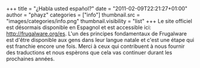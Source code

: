 +++
title = "¿Habla usted español?"
date = "2011-02-09T22:21:27+01:00"
author = "phayz"
categories = ["info"]
thumbnail.src = "images/categories/info.png"
thumbnail.visibility = "list"
+++
Le site officiel est désormais disponible en Espagnol et est accessible
 ici: <http://frugalware.org/es>.
 L'un des principes fondamentaux de Frugalware est d'être disponible
 aux gens dans leur langue natale et c'est une étape qui est franchie
 encore une fois. Merci à ceux qui contribuent à nous fournir des
 traductions et nous espèrons que cela vas continuer durant les prochaines années.